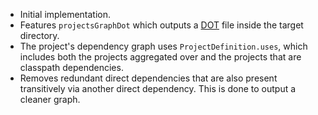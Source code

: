 
  [DOT]: https://en.wikipedia.org/wiki/DOT_(graph_description_language)

- Initial implementation.
- Features `projectsGraphDot` which outputs a [DOT][] file inside the target directory.
- The project's dependency graph uses `ProjectDefinition.uses`, which includes both the projects aggregated over
  and the projects that are classpath dependencies.
- Removes redundant direct dependencies that are also present transitively via another direct dependency. This
  is done to output a cleaner graph.
